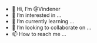 - 👋 Hi, I’m @Vindener
- 👀 I’m interested in ...
- 🌱 I’m currently learning ...
- 💞️ I’m looking to collaborate on ...
- 📫 How to reach me ...

<!---
Vindener/Vindener is a ✨ special ✨ repository because its `README.md` (this file) appears on your GitHub profile.
You can click the Preview link to take a look at your changes.
--->
